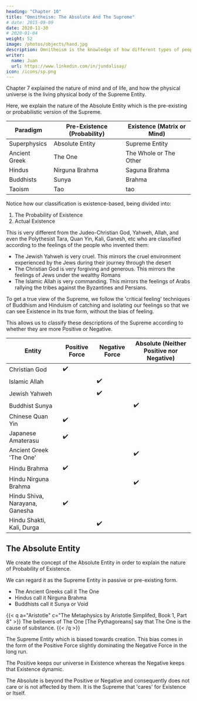 ```yaml
---
heading: "Chapter 10"
title: "Omnitheism: The Absolute And The Supreme"
# date: 2015-09-09
date: 2020-11-30
# 2020-01-04
weight: 52
image: /photos/objects/hand.jpg
description: Omnitheism is the knowledge of how different types of people view the Creator of Existence. Its goal is to bring harmony to the different religions
writer:
  name: Juan
  url: https://www.linkedin.com/in/jundalisay/
icon: /icons/sp.png
---
```



Chapter 7 explained the nature of mind and of life, and how the physical universe is the living physical body of the Supreme Entity. 

Here, we explain the nature of the Absolute Entity which is the pre-existing or probabilistic version of the Supreme. 

<!-- We call such a Mind as the Supreme Entity, and The One where it comes from, as the Absolute Entity.  -->

    
Paradigm | Pre-Existence (Probability) | Existence (Matrix or Mind)
--- | --- | ---
Superphysics | Absolute Entity | Supreme Entity
Ancient Greek | The One | The Whole or The Other
Hindus | Nirguna Brahma | Saguna Brahma
Buddhists | Sunya | Brahma 
Taoism | Tao | tao 


Notice how our classification is existence-based, being divided into:

1. The Probability of Existence
2. Actual Existence 


This is very different from the Judeo-Christian God, Yahweh, Allah, and even the Polythesist Tara, Quan Yin, Kali, Ganesh, etc who are classified according to the feelings of the people who invented them:

- The Jewish Yahweh is very cruel. This mirrors the cruel environment experienced by the Jews during their journey through the desert
- The Christian God is very forgiving and generous. This mirrors the feelings of Jews under the wealthy Romans 
- The Islamic Allah is very commanding. This mirrors the feelings of Arabs rallying the tribes against the Byzantines and Persians.

<!-- This is because it is the feelings that propels the mind from idea to idea.  -->

To get a true view of the Supreme, we follow the 'critical feeling' techniques of Buddhism and Hinduism of catching and isolating our feelings so that we can see Existence in Its true form, without the bias of feeling.

This allows us to classify these descriptions of the Supreme according to whether they are more Positive or Negative.

Entity | Positive Force | Negative Force | Absolute (Neither Positive nor Negative)
--- | --- | --- | ---
Christian God | :heavy_check_mark: | | 
Islamic Allah |  | :heavy_check_mark: |
Jewish Yahweh |  | :heavy_check_mark: |
Buddhist Sunya |  | | :heavy_check_mark:
Chinese Quan Yin | :heavy_check_mark: | |
Japanese Amaterasu | :heavy_check_mark: | | 
Ancient Greek 'The One' | | | :heavy_check_mark:
Hindu Brahma | :heavy_check_mark: | | 
Hindu Nirguna Brahma |  | | :heavy_check_mark: 
Hindu Shiva, Narayana, Ganesha | :heavy_check_mark: | | 
Hindu Shakti, Kali, Durga | | :heavy_check_mark: |



## The Absolute Entity

We create the concept of the Absolute Entity in order to explain the nature of Probability of Existence. 

We can regard it as the Supreme Entity in passive or pre-existing form. 
<!-- It is the only entity that does not move is the entity that created the ideas, minds, and feelings in the Universe. -->
- The Ancient Greeks call it The One
- Hindus call it Nirguna Brahma
- Buddhists call it Sunya or Void

{{< q a="Aristotle" c="The Metaphysics by Aristotle Simplifed, Book 1, Part 8" >}}
The believers of The One [The Pythagoreans] say that The One is the cause of substance. 
{{< /q >}}


The Supreme Entity which is biased towards creation. This bias comes in the form of the Positive Force slightly dominating the Negative Force in the long run. 

The Positive keeps our universe in Existence whereas the Negative keeps that Existence dynamic. 

 <!-- which then leads to the constant existence and dynamism of our universe.      -->

The Absolute is beyond the Positive or Negative and consequently does not care or is not affected by them. It is the Supreme that 'cares' for Existence or Itself.
